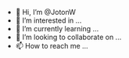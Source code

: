 - 👋 Hi, I’m @JotonW
- 👀 I’m interested in ...
- 🌱 I’m currently learning ...
- 💞️ I’m looking to collaborate on ...
- 📫 How to reach me ...

<!---
JotonW/JotonW is a ✨ special ✨ repository because its `README.md` (this file) appears on your GitHub profile.
You can click the Preview link to take a look at your changes.
--->

